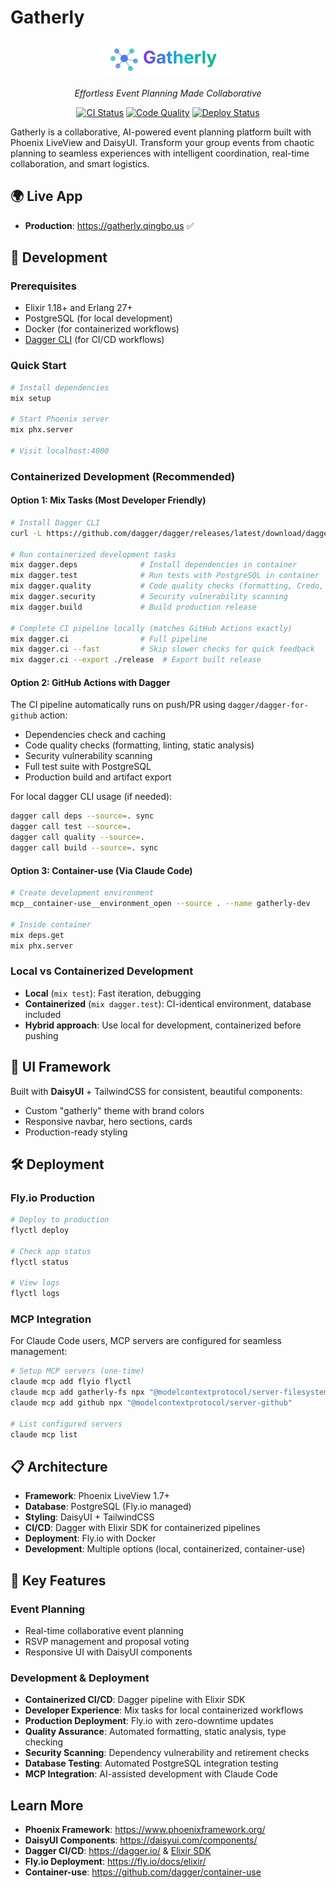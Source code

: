 # Gatherly

<div align="center">
  <img src="priv/static/images/logo.svg" alt="Gatherly Logo" width="200" />
  <p><em>Effortless Event Planning Made Collaborative</em></p>
  
  [![CI Status](https://github.com/ripple0328/gatherly/workflows/CI/badge.svg)](https://github.com/ripple0328/gatherly/actions/workflows/ci.yml)
  [![Code Quality](https://img.shields.io/badge/code%20quality-credo-brightgreen)](https://github.com/rrrene/credo)
  [![Deploy Status](https://github.com/ripple0328/gatherly/workflows/Deploy%20to%20Fly.io/badge.svg)](https://github.com/ripple0328/gatherly/actions/workflows/deploy.yml)
</div>

Gatherly is a collaborative, AI-powered event planning platform built with Phoenix LiveView and DaisyUI. Transform your group events from chaotic planning to seamless experiences with intelligent coordination, real-time collaboration, and smart logistics.

## 🌍 Live App
- **Production**: https://gatherly.qingbo.us ✅

## 🚀 Development

### Prerequisites
- Elixir 1.18+ and Erlang 27+
- PostgreSQL (for local development)
- Docker (for containerized workflows)
- [Dagger CLI](https://dagger.io) (for CI/CD workflows)

### Quick Start
```bash
# Install dependencies
mix setup

# Start Phoenix server
mix phx.server

# Visit localhost:4000
```

### Containerized Development (Recommended)

#### Option 1: Mix Tasks (Most Developer Friendly)
```bash
# Install Dagger CLI
curl -L https://github.com/dagger/dagger/releases/latest/download/dagger_$(uname -s | tr '[:upper:]' '[:lower:]')_$(uname -m | sed 's/x86_64/amd64/').tar.gz | tar -xz && sudo mv dagger /usr/local/bin/

# Run containerized development tasks
mix dagger.deps              # Install dependencies in container
mix dagger.test              # Run tests with PostgreSQL in container
mix dagger.quality           # Code quality checks (formatting, Credo, Dialyzer)
mix dagger.security          # Security vulnerability scanning
mix dagger.build             # Build production release

# Complete CI pipeline locally (matches GitHub Actions exactly)
mix dagger.ci                # Full pipeline
mix dagger.ci --fast         # Skip slower checks for quick feedback
mix dagger.ci --export ./release  # Export built release
```

#### Option 2: GitHub Actions with Dagger
The CI pipeline automatically runs on push/PR using `dagger/dagger-for-github` action:
- Dependencies check and caching
- Code quality checks (formatting, linting, static analysis)
- Security vulnerability scanning
- Full test suite with PostgreSQL
- Production build and artifact export

For local dagger CLI usage (if needed):
```bash
dagger call deps --source=. sync
dagger call test --source=.
dagger call quality --source=.
dagger call build --source=. sync
```

#### Option 3: Container-use (Via Claude Code)
```bash
# Create development environment
mcp__container-use__environment_open --source . --name gatherly-dev

# Inside container
mix deps.get
mix phx.server
```

### Local vs Containerized Development
- **Local** (`mix test`): Fast iteration, debugging
- **Containerized** (`mix dagger.test`): CI-identical environment, database included
- **Hybrid approach**: Use local for development, containerized before pushing

## 🎨 UI Framework

Built with **DaisyUI** + TailwindCSS for consistent, beautiful components:
- Custom "gatherly" theme with brand colors
- Responsive navbar, hero sections, cards
- Production-ready styling

## 🛠 Deployment

### Fly.io Production
```bash
# Deploy to production
flyctl deploy

# Check app status
flyctl status

# View logs
flyctl logs
```

### MCP Integration
For Claude Code users, MCP servers are configured for seamless management:
```bash
# Setup MCP servers (one-time)
claude mcp add flyio flyctl
claude mcp add gatherly-fs npx "@modelcontextprotocol/server-filesystem" "/path/to/gatherly"
claude mcp add github npx "@modelcontextprotocol/server-github"

# List configured servers
claude mcp list
```

## 📋 Architecture

- **Framework**: Phoenix LiveView 1.7+
- **Database**: PostgreSQL (Fly.io managed)
- **Styling**: DaisyUI + TailwindCSS
- **CI/CD**: Dagger with Elixir SDK for containerized pipelines
- **Deployment**: Fly.io with Docker
- **Development**: Multiple options (local, containerized, container-use)

## 🔧 Key Features

### Event Planning
- Real-time collaborative event planning
- RSVP management and proposal voting
- Responsive UI with DaisyUI components

### Development & Deployment
- **Containerized CI/CD**: Dagger pipeline with Elixir SDK
- **Developer Experience**: Mix tasks for local containerized workflows
- **Production Deployment**: Fly.io with zero-downtime updates
- **Quality Assurance**: Automated formatting, static analysis, type checking
- **Security Scanning**: Dependency vulnerability and retirement checks
- **Database Testing**: Automated PostgreSQL integration testing
- **MCP Integration**: AI-assisted development with Claude Code

## Learn More

- **Phoenix Framework**: https://www.phoenixframework.org/
- **DaisyUI Components**: https://daisyui.com/components/
- **Dagger CI/CD**: https://dagger.io/ & [Elixir SDK](https://dagger.io/blog/dagger-elixir-sdk)
- **Fly.io Deployment**: https://fly.io/docs/elixir/
- **Container-use**: https://github.com/dagger/container-use

